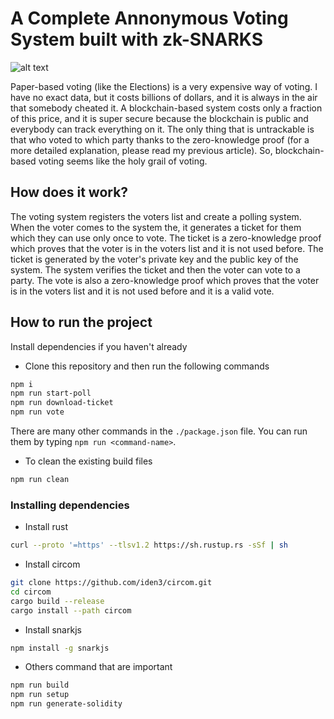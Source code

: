 # A Complete Annonymous Voting System built with zk-SNARKS

![alt text](https://ibb.co/Yy1trYG)

Paper-based voting (like the Elections) is a very expensive way of voting. I have no exact data, but it costs billions of dollars, and it is always in the air that somebody cheated it.
A blockchain-based system costs only a fraction of this price, and it is super secure because the blockchain is public and everybody can track everything on it.
The only thing that is untrackable is that who voted to which party thanks to the zero-knowledge proof (for a more detailed explanation, please read my previous article). So, blockchain-based voting seems like the holy grail of voting.

## How does it work?

The voting system registers the voters list and create a polling system. When the voter comes to the system the, it generates a ticket for them which they can use only once to vote.
The ticket is a zero-knowledge proof which proves that the voter is in the voters list and it is not used before. The ticket is generated by the voter's private key and the public key of the system.
The system verifies the ticket and then the voter can vote to a party. The vote is also a zero-knowledge proof which proves that the voter is in the voters list and it is not used before and it is a valid vote.

## How to run the project
Install dependencies if you haven't already

- Clone this repository and then run the following commands
```bash
npm i
npm run start-poll
npm run download-ticket
npm run vote
```
There are many other commands in the `./package.json` file. You can run them by typing `npm run <command-name>`.

- To clean the existing build files
```bash
npm run clean
```

### Installing dependencies

- Install rust
```bash
curl --proto '=https' --tlsv1.2 https://sh.rustup.rs -sSf | sh
```
- Install circom
```bash
git clone https://github.com/iden3/circom.git
cd circom
cargo build --release
cargo install --path circom
```
- Install snarkjs
```bash
npm install -g snarkjs
```

- Others command that are important
```bash
npm run build
npm run setup
npm run generate-solidity
```



